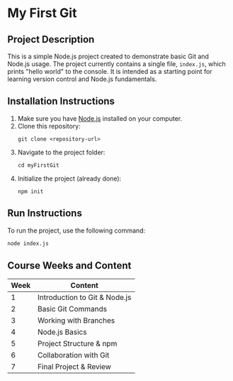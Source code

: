 # My First Git

## Project Description
This is a simple Node.js project created to demonstrate basic Git and Node.js usage. The project currently contains a single file, `index.js`, which prints "hello world" to the console. It is intended as a starting point for learning version control and Node.js fundamentals.

## Installation Instructions
1. Make sure you have [Node.js](https://nodejs.org/) installed on your computer.
2. Clone this repository:
   ```
   git clone <repository-url>
   ```
3. Navigate to the project folder:
   ```
   cd myFirstGit
   ```
4. Initialize the project (already done):
   ```
   npm init
   ```

## Run Instructions
To run the project, use the following command:
```bash
node index.js
```

## Course Weeks and Content
| Week | Content                        |
|------|--------------------------------|
| 1    | Introduction to Git & Node.js  |
| 2    | Basic Git Commands             |
| 3    | Working with Branches          |
| 4    | Node.js Basics                 |
| 5    | Project Structure & npm        |
| 6    | Collaboration with Git         |
| 7    | Final Project & Review         |
